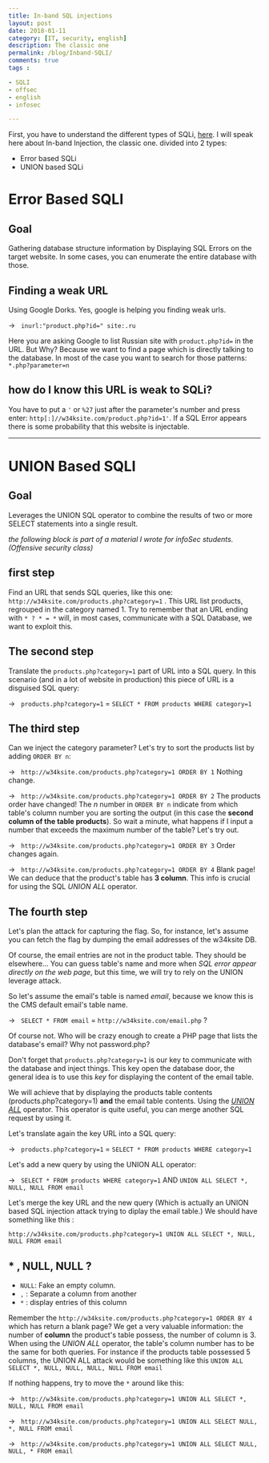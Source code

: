 ```yaml
---
title: In-band SQL injections
layout: post
date: 2018-01-11
category: [IT, security, english]
description: The classic one
permalink: /blog/Inband-SQLI/
comments: true
tags :

- SQLI
- offsec
- english
- infosec

---
```





First, you have to understand the different types of SQLi, [here][1]. I will speak here about In-band Injection, the classic one. divided into 2 types:

- Error based SQLi
- UNION based SQLi

# Error Based SQLI

## Goal  
  

Gathering database structure information by Displaying SQL Errors on the target website. In some cases, you can enumerate the entire database with those.

## Finding a weak URL 

Using Google Dorks. Yes, google is helping you finding weak urls.
 
 → &nbsp; `inurl:"product.php?id=" site:.ru`

Here you are asking Google to list Russian site with `product.php?id=` in the URL. But Why? Because we want to find a page which is directly talking to the database. In most of the case you want to search for those patterns: `*.php?parameter=n`

## how do I know this URL is weak to SQLi? 

You have to put a `'` or `%27` just after the parameter's number and press enter: `http[:]//w34ksite.com/product.php?id=1'`. If a SQL Error appears there is some probability that this website is injectable.

_________________________________________________________

# UNION Based SQLI

## Goal  

Leverages the UNION SQL operator to combine the results of two or more SELECT statements into a single result.

*the following block is part of a material I wrote for infoSec students. (Offensive security class)*


## first step

Find an URL that sends SQL queries, like this one: `http://w34ksite.com/products.php?category=1` . This URL list products, regrouped in the category named 1. Try to remember that an URL ending with `* ? * = *` will, in most cases, communicate with a SQL Database, we want to exploit this. 

## The second step

Translate the ```products.php?category=1``` part of URL into a SQL query. In this scenario (and in a lot of website in production) this piece of URL is a disguised SQL query: 

→ &nbsp; `products.php?category=1` = `SELECT * FROM products WHERE category=1`

## The third step

Can we inject the category parameter? Let's try to sort the products list by adding `ORDER BY n`:

→ &nbsp; ```http://w34ksite.com/products.php?category=1 ORDER BY 1``` Nothing change.

→ &nbsp; ```http://w34ksite.com/products.php?category=1 ORDER BY 2``` The products order have changed! The *n* number in `ORDER BY n` indicate from which table's column number you are sorting the output (in this case the **second column of the table products**). So wait a minute, what happens if I input a number that exceeds the maximum number of the table? Let's try out.

→ &nbsp; ```http://w34ksite.com/products.php?category=1 ORDER BY 3``` Order changes again.

→ &nbsp; ```http://w34ksite.com/products.php?category=1 ORDER BY 4``` Blank page! We can deduce that the product's table has **3 column**. This info is crucial for using the SQL *UNION ALL* operator.

## The fourth step

Let's plan the attack for capturing the flag. So, for instance, let's assume you can fetch the flag by dumping the email addresses of the w34ksite DB.    

Of course, the email entries are not in the product table. They should be elsewhere... You can guess table's name and more when *SQL error appear directly on the web page*, but this time, we will try to rely on the UNION leverage attack.  

So let's assume the email's table is named *email*, because we know this is the CMS default email's table name.

→ &nbsp; `SELECT * FROM email` = `http://w34ksite.com/email.php` ?  

Of course not. Who will be crazy enough to create a PHP page that lists the database's email? Why not password.php?

Don't forget that ```products.php?category=1``` is our key to communicate with the database and inject things. This key open the database door, the general idea is to use this *key* for displaying the content of the email table.  

We will achieve that by displaying the products table contents (products.php?category=1) **and** the email table contents. Using the *[UNION ALL][2]* operator. This operator is quite useful, you can merge another SQL request by using it.  

Let's translate again the key URL into a SQL query:

→ &nbsp; `products.php?category=1` = `SELECT * FROM products WHERE category=1` 

Let's add a new query by using the UNION ALL operator:

→ &nbsp; `SELECT * FROM products WHERE category=1` AND `UNION ALL SELECT *, NULL, NULL FROM email`

Let's merge the key URL and the new query (Which is actually an UNION based SQL injection attack trying to diplay the email table.) We should have something like this :

`http://w34ksite.com/products.php?category=1 UNION ALL SELECT *, NULL, NULL FROM email`

##  * , NULL, NULL ?

- ```NULL```: Fake an empty column. 
- ```,``` : Separate a column from another
- ```*``` : display entries of this column

Remember the ```http://w34ksite.com/products.php?category=1 ORDER BY 4``` which has return a blank page? We get a very valuable information: the number of **column** the product's table possess, the number of column is 3. When using the *UNION ALL* operator, the table's column number has to be the same for both queries. For instance if the products table possessed 5 columns, the UNION ALL attack would be something like this `UNION ALL SELECT *, NULL, NULL, NULL, NULL FROM email`

If nothing happens, try to move the ```*``` around like this:

→ &nbsp; ```http://w34ksite.com/products.php?category=1 UNION ALL SELECT *, NULL, NULL FROM email```

→ &nbsp; ```http://w34ksite.com/products.php?category=1 UNION ALL SELECT NULL, *, NULL FROM email```

→ &nbsp; ```http://w34ksite.com/products.php?category=1 UNION ALL SELECT NULL, NULL, * FROM email```

[2]: https://www.techonthenet.com/sql/union_all.php

[1]: https://www.acunetix.com/websitesecurity/sql-injection2/